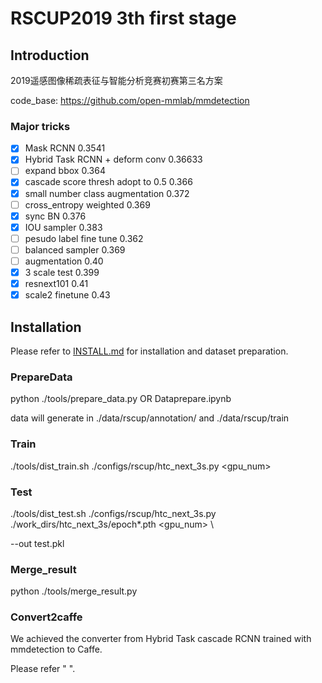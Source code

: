 
# RSCUP2019 3th first stage

## Introduction

2019遥感图像稀疏表征与智能分析竞赛初赛第三名方案

code_base: <https://github.com/open-mmlab/mmdetection>

### Major tricks

- [x] Mask RCNN  0.3541
- [x] Hybrid Task RCNN + deform conv   0.36633
- [ ] expand bbox 0.364
- [x] cascade score thresh adopt to 0.5 0.366
- [x] small number class augmentation 0.372
- [ ] cross_entropy weighted  0.369 
- [x] sync BN 0.376
- [x] IOU sampler 0.383
- [ ] pesudo label fine tune 0.362
- [ ] balanced sampler 0.369
- [ ] augmentation 0.40
- [x] 3 scale test 0.399
- [x] resnext101 0.41
- [x] scale2  finetune 0.43

## Installation

Please refer to [INSTALL.md](INSTALL.md) for installation and dataset preparation.

### PrepareData

python ./tools/prepare_data.py OR Dataprepare.ipynb

data will generate in ./data/rscup/annotation/ and ./data/rscup/train

### Train

./tools/dist_train.sh  ./configs/rscup/htc_next_3s.py  <gpu_num>

### Test

./tools/dist_test.sh  ./configs/rscup/htc_next_3s.py  ./work_dirs/htc_next_3s/epoch*.pth  <gpu_num> \

--out  test.pkl

### Merge_result

python ./tools/merge_result.py



###  Convert2caffe

We achieved the converter from Hybrid Task cascade RCNN trained with mmdetection to Caffe. 

Please refer "  ".